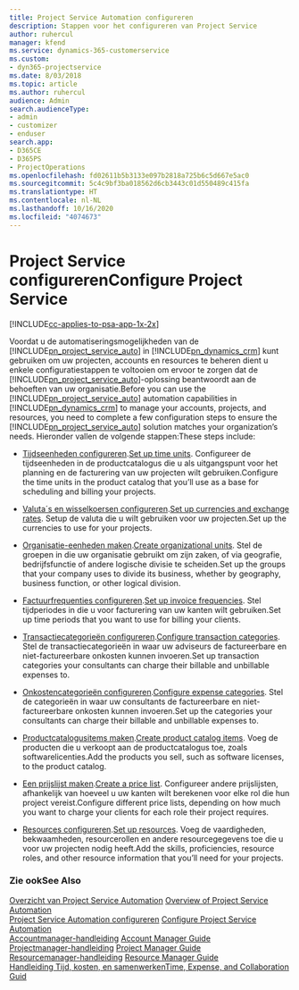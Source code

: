 ```yaml
---
title: Project Service Automation configureren
description: Stappen voor het configureren van Project Service
author: ruhercul
manager: kfend
ms.service: dynamics-365-customerservice
ms.custom:
- dyn365-projectservice
ms.date: 8/03/2018
ms.topic: article
ms.author: ruhercul
audience: Admin
search.audienceType:
- admin
- customizer
- enduser
search.app:
- D365CE
- D365PS
- ProjectOperations
ms.openlocfilehash: fd02611b5b3133e097b2818a725b6c5d667e5ac0
ms.sourcegitcommit: 5c4c9bf3ba018562d6cb3443c01d550489c415fa
ms.translationtype: HT
ms.contentlocale: nl-NL
ms.lasthandoff: 10/16/2020
ms.locfileid: "4074673"
---
```

# <a name="configure-project-service"></a><span data-ttu-id="60d43-103">Project Service configureren</span><span class="sxs-lookup"><span data-stu-id="60d43-103">Configure Project Service</span></span>

[!INCLUDE[cc-applies-to-psa-app-1x-2x](../includes/cc-applies-to-psa-app-1x-2x.md)]

<span data-ttu-id="60d43-104">Voordat u de automatiseringsmogelijkheden van de [!INCLUDE[pn_project_service_auto](../includes/pn-project-service-auto.md)] in [!INCLUDE[pn_dynamics_crm](../includes/pn-dynamics-crm.md)] kunt gebruiken om uw projecten, accounts en resources te beheren dient u enkele configuratiestappen te voltooien om ervoor te zorgen dat de [!INCLUDE[pn_project_service_auto](../includes/pn-project-service-auto.md)]-oplossing beantwoordt aan de behoeften van uw organisatie.</span><span class="sxs-lookup"><span data-stu-id="60d43-104">Before you can use the [!INCLUDE[pn_project_service_auto](../includes/pn-project-service-auto.md)] automation capabilities in [!INCLUDE[pn_dynamics_crm](../includes/pn-dynamics-crm.md)] to manage your accounts, projects, and resources, you need to complete a few configuration steps to ensure the [!INCLUDE[pn_project_service_auto](../includes/pn-project-service-auto.md)] solution matches your organization’s needs.</span></span> <span data-ttu-id="60d43-105">Hieronder vallen de volgende stappen:</span><span class="sxs-lookup"><span data-stu-id="60d43-105">These steps include:</span></span>  
  
-   <span data-ttu-id="60d43-106">[Tijdseenheden configureren](../psa/set-up-time-units.md).</span><span class="sxs-lookup"><span data-stu-id="60d43-106">[Set up time units](../psa/set-up-time-units.md).</span></span> <span data-ttu-id="60d43-107">Configureer de tijdseenheden in de productcatalogus die u als uitgangspunt voor het planning en de facturering van uw projecten wilt gebruiken.</span><span class="sxs-lookup"><span data-stu-id="60d43-107">Configure the time units in the product catalog that you’ll use as a base for scheduling and billing your projects.</span></span>  
  
-   <span data-ttu-id="60d43-108">[Valuta´s en wisselkoersen configureren](../psa/set-up-currencies-exchange-rates.md).</span><span class="sxs-lookup"><span data-stu-id="60d43-108">[Set up currencies and exchange rates](../psa/set-up-currencies-exchange-rates.md).</span></span> <span data-ttu-id="60d43-109">Setup de valuta die u wilt gebruiken voor uw projecten.</span><span class="sxs-lookup"><span data-stu-id="60d43-109">Set up the currencies to use for your projects.</span></span>  
  
-   <span data-ttu-id="60d43-110">[Organisatie-eenheden maken](../psa/create-organizational-units.md).</span><span class="sxs-lookup"><span data-stu-id="60d43-110">[Create organizational units](../psa/create-organizational-units.md).</span></span> <span data-ttu-id="60d43-111">Stel de groepen in die uw organisatie gebruikt om zijn zaken, of via geografie, bedrijfsfunctie of andere logische divisie te scheiden.</span><span class="sxs-lookup"><span data-stu-id="60d43-111">Set up the groups that your company uses to divide its business, whether by geography, business function, or other logical division.</span></span>  
  
-   <span data-ttu-id="60d43-112">[Factuurfrequenties configureren](../psa/set-up-invoice-frequencies.md).</span><span class="sxs-lookup"><span data-stu-id="60d43-112">[Set up invoice frequencies](../psa/set-up-invoice-frequencies.md).</span></span> <span data-ttu-id="60d43-113">Stel tijdperiodes in die u voor facturering van uw kanten wilt gebruiken.</span><span class="sxs-lookup"><span data-stu-id="60d43-113">Set up time periods that you want to use for billing your clients.</span></span>  
  
-   <span data-ttu-id="60d43-114">[Transactiecategorieën configureren](../psa/configure-transaction-categories.md).</span><span class="sxs-lookup"><span data-stu-id="60d43-114">[Configure transaction categories](../psa/configure-transaction-categories.md).</span></span> <span data-ttu-id="60d43-115">Stel de transactiecategorieën in waar uw adviseurs de factureerbare en niet-factureerbare onkosten kunnen invoeren.</span><span class="sxs-lookup"><span data-stu-id="60d43-115">Set up transaction categories your consultants can charge their billable and unbillable expenses to.</span></span>  
  
-   <span data-ttu-id="60d43-116">[Onkostencategorieën configureren](../psa/configure-expense-categories.md).</span><span class="sxs-lookup"><span data-stu-id="60d43-116">[Configure expense categories](../psa/configure-expense-categories.md).</span></span> <span data-ttu-id="60d43-117">Stel de categorieën in waar uw consultants de factureerbare en niet-factureerbare onkosten kunnen invoeren.</span><span class="sxs-lookup"><span data-stu-id="60d43-117">Set up the categories your consultants can charge their billable and unbillable expenses to.</span></span>  
  
-   <span data-ttu-id="60d43-118">[Productcatalogusitems maken](../psa/create-product-catalog-items.md).</span><span class="sxs-lookup"><span data-stu-id="60d43-118">[Create product catalog items](../psa/create-product-catalog-items.md).</span></span> <span data-ttu-id="60d43-119">Voeg de producten die u verkoopt aan de productcatalogus toe, zoals softwarelicenties.</span><span class="sxs-lookup"><span data-stu-id="60d43-119">Add the products you sell, such as software licenses, to the product catalog.</span></span>  
  
-   <span data-ttu-id="60d43-120">[Een prijslijst maken](../psa/create-price-list.md).</span><span class="sxs-lookup"><span data-stu-id="60d43-120">[Create a price list](../psa/create-price-list.md).</span></span> <span data-ttu-id="60d43-121">Configureer andere prijslijsten, afhankelijk van hoeveel u uw kanten wilt berekenen voor elke rol die hun project vereist.</span><span class="sxs-lookup"><span data-stu-id="60d43-121">Configure different price lists, depending on how much you want to charge your clients for each role their project requires.</span></span>  
  
-   <span data-ttu-id="60d43-122">[Resources configureren](../psa/set-up-resources.md).</span><span class="sxs-lookup"><span data-stu-id="60d43-122">[Set up resources](../psa/set-up-resources.md).</span></span> <span data-ttu-id="60d43-123">Voeg de vaardigheden, bekwaamheden, resourcerollen en andere resourcegegevens toe die u voor uw projecten nodig heeft.</span><span class="sxs-lookup"><span data-stu-id="60d43-123">Add the skills, proficiencies, resource roles, and other resource information that you’ll need for your projects.</span></span>  
  
### <a name="see-also"></a><span data-ttu-id="60d43-124">Zie ook</span><span class="sxs-lookup"><span data-stu-id="60d43-124">See Also</span></span>  
 <span data-ttu-id="60d43-125">[Overzicht van Project Service Automation](../psa/overview.md) </span><span class="sxs-lookup"><span data-stu-id="60d43-125">[Overview of Project Service Automation](../psa/overview.md) </span></span>  
 <span data-ttu-id="60d43-126">[Project Service Automation configureren](../psa/configure.md) </span><span class="sxs-lookup"><span data-stu-id="60d43-126">[Configure Project Service Automation](../psa/configure.md) </span></span>  
 <span data-ttu-id="60d43-127">[Accountmanager-handleiding](../psa/account-manager-guide.md) </span><span class="sxs-lookup"><span data-stu-id="60d43-127">[Account Manager Guide](../psa/account-manager-guide.md) </span></span>  
 <span data-ttu-id="60d43-128">[Projectmanager-handleiding](../psa/project-manager-guide.md) </span><span class="sxs-lookup"><span data-stu-id="60d43-128">[Project Manager Guide](../psa/project-manager-guide.md) </span></span>  
 <span data-ttu-id="60d43-129">[Resourcemanager-handleiding](../psa/resource-manager-guide.md) </span><span class="sxs-lookup"><span data-stu-id="60d43-129">[Resource Manager Guide](../psa/resource-manager-guide.md) </span></span>  
 [<span data-ttu-id="60d43-130">Handleiding Tijd, kosten, en samenwerken</span><span class="sxs-lookup"><span data-stu-id="60d43-130">Time, Expense, and Collaboration Guid</span></span>](../psa/time-expense-collaboration-guide.md)
